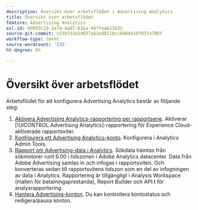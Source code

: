```yaml
---
description: Översikt över arbetsflödet i Advertising Analytics.
title: Översikt över arbetsflödet
feature: Advertising Analytics
exl-id: 00993c19-1e74-4a97-b16a-967feab13b32
source-git-commit: c53b533a1d037ab3ed811bcc0960418f037a708f
workflow-type: tm+mt
source-wordcount: '132'
ht-degree: 0%

---
```


# Översikt över arbetsflödet

Arbetsflödet för att konfigurera Advertising Analytics består av följande steg:

<!--
>[!VIDEO](https://video.tv.adobe.com/v/23119/?quality=12)
-->

1. [Aktivera Advertising Analytics-rapportering per rapportserie](/help/integrate/c-advertising-analytics/c-adanalytics-workflow/aa-provision-rs.md). Aktiverar [!UICONTROL Advertising Analytics]-rapportering för Experience Cloud-aktiverade rapportsviter.
2. [Konfigurera ett Advertising Analytics-konto](/help/integrate/c-advertising-analytics/c-adanalytics-workflow/aa-create-ad-account.md). Konfigurera i Analytics Admin Tools.
3. [Rapport om Advertising-data i Analytics](/help/integrate/c-advertising-analytics/c-adanalytics-workflow/aa-report-ad-data-an.md). Sökdata hämtas från sökmotorer runt 6.00 i tidszonen i Adobe Analytics datacenter. Data från Adobe Advertising samlas in och infogas i rapportsviten. Och konverteras sedan till rapportsvitens tidszon som en del av infogningen av data i Analytics. Rapportering är tillgängligt i Analysis Workspace (mallen för betalningsprestanda), Report Builder och API:t för analysrapportering.
4. [Hantera Advertising-konton](/help/integrate/c-advertising-analytics/c-adanalytics-workflow/aa-manage-ad-accounts.md). Du kan kontrollera kontostatus och redigera/pausa konton.
